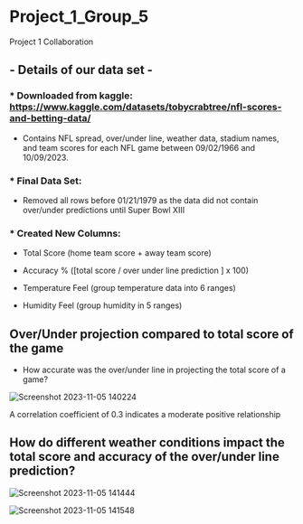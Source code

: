 # Project_1_Group_5
Project 1 Collaboration

## - Details of our data set - 

### * Downloaded from kaggle: https://www.kaggle.com/datasets/tobycrabtree/nfl-scores-and-betting-data/
  
  - Contains NFL spread, over/under line, weather data, stadium names, and team scores for each NFL game between 09/02/1966 and 10/09/2023.

  
### * Final Data Set:
 
  - Removed all rows before 01/21/1979 as the data did not contain over/under predictions until Super Bowl XIII

### * Created New Columns:

  - Total Score (home team score + away team score)

  - Accuracy % ([total score / over under line prediction ] x 100)

  - Temperature Feel (group temperature data into 6 ranges)

  - Humidity Feel (group humidity in 5 ranges)


## Over/Under projection compared to total score of the game

  - How accurate was the over/under line in projecting the total score of a game?

![Screenshot 2023-11-05 140224](https://github.com/davisdw/Project_1_Group_5/assets/140672220/8e152e1f-35b7-42cf-9fde-9be3e904e828)

  A correlation coefficient of 0.3 indicates a moderate positive relationship

## How do different weather conditions impact the total score and accuracy of the over/under line prediction?

![Screenshot 2023-11-05 141444](https://github.com/davisdw/Project_1_Group_5/assets/140672220/23802492-e77a-41fa-b68e-0883aedb2e08)

![Screenshot 2023-11-05 141548](https://github.com/davisdw/Project_1_Group_5/assets/140672220/09d681d8-916e-4aca-9ba4-73f4b046ba24)
